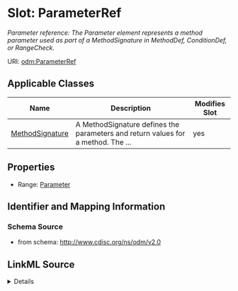 # Slot: ParameterRef


_Parameter reference: The Parameter element represents a method parameter used as part of a MethodSignature in MethodDef, ConditionDef, or RangeCheck._



URI: [odm:ParameterRef](http://www.cdisc.org/ns/odm/v2.0/ParameterRef)



<!-- no inheritance hierarchy -->




## Applicable Classes

| Name | Description | Modifies Slot |
| --- | --- | --- |
[MethodSignature](MethodSignature.md) | A MethodSignature defines the parameters and return values for a method. The ... |  yes  |







## Properties

* Range: [Parameter](Parameter.md)





## Identifier and Mapping Information







### Schema Source


* from schema: http://www.cdisc.org/ns/odm/v2.0




## LinkML Source

<details>
```yaml
name: ParameterRef
description: 'Parameter reference: The Parameter element represents a method parameter
  used as part of a MethodSignature in MethodDef, ConditionDef, or RangeCheck.'
from_schema: http://www.cdisc.org/ns/odm/v2.0
rank: 1000
identifier: false
alias: ParameterRef
domain_of:
- MethodSignature
range: Parameter

```
</details>